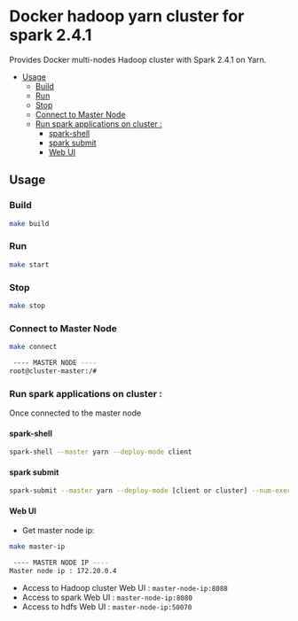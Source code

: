 # Docker hadoop yarn cluster for spark 2.4.1

Provides Docker multi-nodes Hadoop cluster with Spark 2.4.1 on Yarn. 


* [Usage](#usage)
	* [Build](#build)
	* [Run](#run)
	* [Stop](#stop)
	* [Connect to Master Node](#connect-to-master-node)
	* [Run spark applications on cluster :](#run-spark-applications-on-cluster-)
		* [spark-shell](#spark-shell)
		* [spark submit](#spark-submit)
		* [Web UI](#web-ui)


## Usage 
### Build 
```bash
make build
```
### Run 
```bash
make start
```
### Stop
```bash
make stop
```
### Connect to Master Node
```bash
make connect
```
```bash
 ---- MASTER NODE ---- 
root@cluster-master:/#
```
### Run spark applications on cluster : 
Once connected to the master node
 
#### spark-shell
```bash 
spark-shell --master yarn --deploy-mode client
```
#### spark submit 
```bash
spark-submit --master yarn --deploy-mode [client or cluster] --num-executors 2 --executor-memory 4G --executor-cores 4 --class org.apache.spark.examples.SparkPi $SPARK_HOME/examples/jars/spark-examples_2.11-2.4.1.jar
```
#### Web UI 
- Get master node ip: 
```bash
make master-ip
```
```bash
 ---- MASTER NODE IP ---- 
Master node ip : 172.20.0.4
```
- Access to Hadoop cluster Web UI : `master-node-ip:8088`
- Access to spark Web UI : `master-node-ip:8080`
- Access to hdfs Web UI : `master-node-ip:50070`




